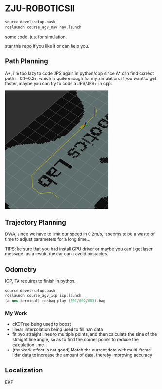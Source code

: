 # ZJU-ROBOTICSII

```cpp
source devel/setup.bash
roslaunch course_agv_nav nav.launch
```

some code, just for simulation.

star this repo if you like it or can help you.

## Path Planning

A*, i'm too lazy to code JPS again in python/cpp since A* can find correct path in 0.1~0.2s, which is quite enough for my simulation. if you want to get faster, maybe you can try to code a JPS/JPS+ in cpp.

![A*](images/5BA72DCC-FC12-4E2A-AAD3-D2E4E7288A19.jpeg)

## Trajectory Planning 

DWA, since we have to limit our speed in 0.2m/s, it seems to be a waste of time to adjust parameters for a long time...

TIPS: be sure that you had install GPU driver or maybe you can't get laser message. as a result, the car can't avoid obstacles.

## Odometry

ICP, TA requires to finish in python. 

```cpp
source devel/setup.bash
roslaunch course_agv_icp icp.launch
(a new terminal) rosbag play (001/002/003).bag
```

### My Work
- cKDTree being used to boost
- linear interpolation being used to fill nan data
- fit two straight lines to multiple points, and then calculate the sine of the straight line angle, so as to find the corner points to reduce the calculation time
- (the work effect is not good) Match the current data with multi-frame lidar data to increase the amount of data, thereby improving accuracy

## Localization

EKF
